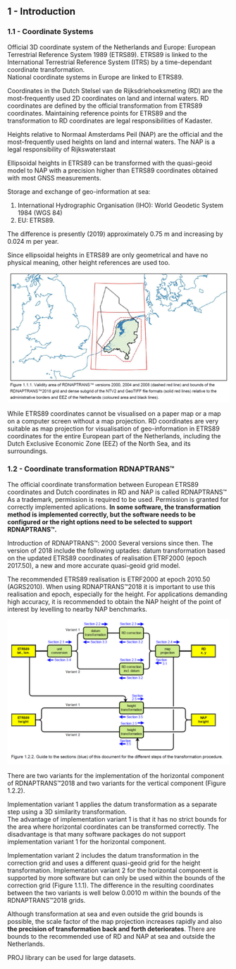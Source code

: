 ## 1 - Introduction

### 1.1 - Coordinate Systems

Official 3D coordinate system of the Netherlands and Europe: European Terrestrial Reference System 1989 (ETRS89).
ETRS89 is linked to the International Terrestrial Reference System (ITRS) by a time-dependant coordinate transformation.  
National coordinate systems in Europe are linked to ETRS89.

Coordinates in the Dutch Stelsel van de Rijksdriehoeksmeting (RD) are the most-frequently used 2D coordinates on land and internal waters.
RD coordinates are defined by the official transformation from ETRS89 coordinates.
Maintaining reference points for ETRS89 and the transformation to RD coordinates are legal responsibilities of Kadaster.

Heights relative to Normaal Amsterdams Peil (NAP) are the official and the most-frequently used heights on land and internal waters.  The NAP is a legal responsibility of Rijkswaterstaat

Ellipsoidal heights in ETRS89 can be transformed with the quasi-geoid model to NAP with a precision higher than ETRS89 coordinates obtained with most GNSS measurements.

Storage and exchange of geo-information at sea:

1. International Hydrographic Organisation (IHO): World Geodetic System 1984 (WGS 84)
2. EU: ETRS89.

The difference is presently (2019) approximately 0.75 m and increasing by 0.024 m per year.

Since ellipsoidal heights in ETRS89 are only geometrical and have no physical meaning, other height references are used too.

![Validity area of RDNAPTRANS™](../../../images/Validity-area-of-RDNAPTRANS.png)

While ETRS89 coordinates cannot be visualised on a paper map or a map on a computer screen without a map projection. RD coordinates are very suitable as map projection for visualisation of geo-information in ETRS89 coordinates for the entire European part of the Netherlands, including the Dutch Exclusive Economic Zone (EEZ) of the North Sea, and its surroundings.

### 1.2 - Coordinate transformation RDNAPTRANS™

The official coordinate transformation between European ETRS89 coordinates and Dutch coordinates in RD and NAP is called RDNAPTRANS™
As a trademark, permission is required to be used. Permission is granted for correctly implemented aplications. **In some software, the transformation method is implemented correctly, but the software needs to be configured or the right options need to be selected to support RDNAPTRANS™.**

Introduction of RDNAPTRANS™: 2000
Several versions since then. The version of 2018 include the following uptades: datum transformation based on the updated ETRS89 coordinates of realisation ETRF2000 (epoch 2017.50), a new and more accurate quasi-geoid grid model.  

The recommended ETRS89 realisation is ETRF2000 at epoch 2010.50 (AGRS2010). When using RDNAPTRANS™2018 it is important to use this realisation and epoch, especially for the height. For applications demanding high accuracy, it is recommended to obtain the NAP height of the point of interest by levelling to nearby NAP benchmarks.

![Figure 1.2.2](../../../images/Steps_transformation_procedure.png)

There are two variants for the implementation of the horizontal component of RDNAPTRANS™2018 and two variants for the vertical component (Figure 1.2.2).  

Implementation variant 1 applies the datum transformation as a separate step using a 3D similarity transformation.  
The advantage of implementation variant 1 is that it has no strict bounds for the area where horizontal coordinates can be transformed correctly. The disadvantage is that many software packages do not support implementation variant 1 for the horizontal component.  

Implementation variant 2 includes the datum transformation in the correction grid and uses a different quasi-geoid grid for the height transformation. Implementation variant 2 for the horizontal component is supported by more software but can only be used within the bounds of the correction grid (Figure 1.1.1). The difference in the resulting coordinates between the two variants is well below 0.0010 m within the bounds of the RDNAPTRANS™2018 grids.  

Although transformation at sea and even outside the grid bounds is possible, the scale factor of the map projection increases rapidly and also **the precision of transformation back and forth deteriorates**. There are bounds to the recommended use of RD and NAP at sea and outside the Netherlands.

PROJ library can be used for large datasets.
